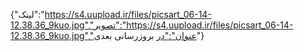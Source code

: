 {"لینک":"https://s4.uupload.ir/files/picsart_06-14-12.38.36_9kuo.jpg","تصویر":"https://s4.uupload.ir/files/picsart_06-14-12.38.36_9kuo.jpg","عنوان":"در بروزرسانی بعدی"}
